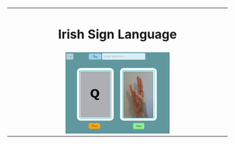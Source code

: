 <table>
		<th colspan="3"><h1><b>Irish Sign Language</b></h1></th>
  <tr>
    <td width="25%"></td>
    <td><img src="https://github.com/iluso-6/Irish_Sign_Language/blob/master/screen_shots/Capture.PNG?raw=true?raw=true"/></td>
    <td width="25%"></td>

<br><br>

  </tr>
  
</table>
